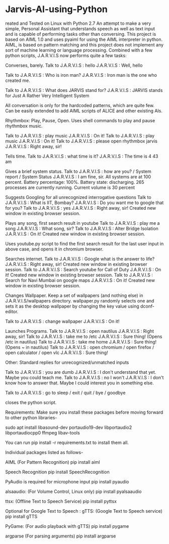 # Jarvis-AI-using-Python
reated and Tested on Linux with Python 2.7
An attempt to make a very simple, Personal Assistant that understands speech as well as text input and is capable of performing tasks other than conversing. This project is based on AIML 1.0 and uses pyaiml for using the AIML interpreter in python. AIML, is based on pattern matching and this project does not implement any sort of machine learning or language processing. Combined with a few python scripts, J.A.R.V.I.S now performs quite a few tasks:

Converses, barely.
Talk to J.A.R.V.I.S : hello
J.A.R.V.I.S : Well, hello

Talk to J.A.R.V.I.S : Who is iron man?
J.A.R.V.I.S : Iron man is the one who created me.

Talk to J.A.R.V.I.S : What does JARVIS stand for?
J.A.R.V.I.S : JARVIS stands for Just A Rather Very Intelligent System

All conversation is only for the hardcoded patterns, which are quite few. Can be easily extended to add AIML scripts of ALICE and other existing AIs.

Rhythmbox: Play, Pause, Open.
Uses shell commands to play and pause rhythmbox music.

Talk to J.A.R.V.I.S : play music
J.A.R.V.I.S : On it!
Talk to J.A.R.V.I.S : play music
J.A.R.V.I.S : On it!
Talk to J.A.R.V.I.S : please open rhythmbox jarvis
J.A.R.V.I.S : Right away, sir!

Tells time.
Talk to J.A.R.V.I.S : what time is it?
J.A.R.V.I.S : The time is 4 43 am

Gives a brief system status.
Talk to J.A.R.V.I.S : how are you? / System report / System Status
J.A.R.V.I.S : I am fine, sir. All systems are at 100 percent. Battery percentage: 100%. Battery state: discharging. 265 processes are currently running. Current volume is 30 percent

Suggests Googling for all unrecognized interrogative questions
Talk to J.A.R.V.I.S : What is IIT, Bombay?
J.A.R.V.I.S : Do you want me to google that for you?
Talk to J.A.R.V.I.S : yes
J.A.R.V.I.S : Right away, sir! Created new window in existing browser session.

Plays any song, first search result in youtube
Talk to J.A.R.V.I.S : play me a song
J.A.R.V.I.S : What song, sir?
Talk to J.A.R.V.I.S : Alter Bridge Isolation
J.A.R.V.I.S : On it! Created new window in existing browser session.

Uses youtube.py script to find the first search result for the last user input in above case, and opens it in chromium browser.

Searches internet.
Talk to J.A.R.V.I.S : Google what is the answer to life?
J.A.R.V.I.S : Right away, sir! Created new window in existing browser session.
Talk to J.A.R.V.I.S : Search youtube for Call of Duty
J.A.R.V.I.S : On it! Created new window in existing browser session.
Talk to J.A.R.V.I.S : Search for Navi Mumbai on google maps
J.A.R.V.I.S : On it! Created new window in existing browser session.

Changes Wallpaper.
Keep a set of wallpapers (and nothing else) in J.A.R.V.I.S/wallpapers directory. wallpaper.py randomly selects one and sets it as the desktop wallpaper by changing the key value using dconf-editor.

Talk to J.A.R.V.I.S : change wallpaper
J.A.R.V.I.S : On it!

Launches Programs.
Talk to J.A.R.V.I.S : open nautilus
J.A.R.V.I.S : Right away, sir!
Talk to J.A.R.V.I.S : take me to /etc
J.A.R.V.I.S : Sure thing! (Opens /etc in nautilus)
Talk to J.A.R.V.I.S : take me home
J.A.R.V.I.S : Sure thing! (Opens ~ in nautilus)
Talk to J.A.R.V.I.S : open chromium / open firefox / open calculator / open vlc
J.A.R.V.I.S : Sure thing!

Other:
Standard replies for unrecognized/unmatched inputs

Talk to J.A.R.V.I.S : you are dumb
J.A.R.V.I.S : I don't understand that yet. Maybe you could teach me.
Talk to J.A.R.V.I.S : no I won't
J.A.R.V.I.S : I don't know how to answer that. Maybe I could interest you in something else.

Talk to J.A.R.V.I.S : go to sleep / exit / quit / bye / goodbye

closes the python script.

Requirements:
Make sure you install these packages before moving forward to other python libraries-

sudo apt install libasound-dev portaudio19-dev libportaudio2 libportaudiocpp0 ffmpeg libav-tools

You can run pip install -r requirements.txt to install them all.

Individual packages listed as follows-

AIML (For Pattern Recognition)
pip install aiml

Speech Recognition
pip install SpeechRecognition

PyAudio is required for microphone input
pip install pyaudio

alsaaudio: (For Volume Control, Linux only)
pip install pyalsaaudio

ttsx: (Offline Text to Speech Service)
pip install pyttsx

Optional for Google Text to Speech :
gTTS: (Google Text to Speech service)
pip install gTTS

PyGame: (For audio playback with gTTS)
pip install pygame

argparse (For parsing arguments)
pip install argparse

